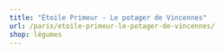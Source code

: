 ```yaml
---
title: "Étoile Primeur - Le potager de Vincennes"
url: /paris/etoile-primeur-le-potager-de-vincennes/
shop: légumes
---
```

